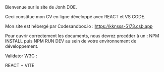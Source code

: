 Bienvenue sur le site de Jonh DOE.

Ceci constitue mon CV en ligne développé avec REACT et VS CODE.

Mon site est hébergé par Codesandbox.io : https://kknsss-5173.csb.app

Pour ouvrir correctement les documents, nous devrez procéder à un : NPM INSTALL puis NPM RUN DEV au sein de votre environnement de développement.

Validator W3C :


REACT + VITE
